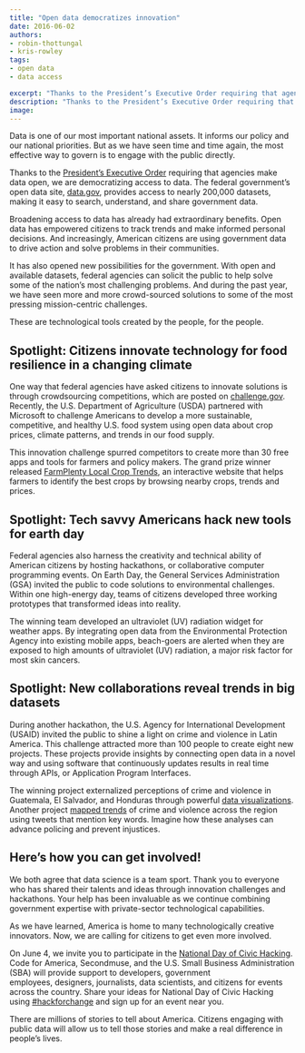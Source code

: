 ```yaml
---
title: "Open data democratizes innovation"
date: 2016-06-02
authors:
- robin-thottungal
- kris-rowley
tags:
- open data
- data access

excerpt: "Thanks to the President’s Executive Order requiring that agencies make data open, we are democratizing access to data. Open data has empowered citizens to track trends and make informed personal decisions. And increasingly, American citizens are using government data to drive action and solve problems in their communities."
description: "Thanks to the President’s Executive Order requiring that agencies make data open, we are democratizing access to data. Open data has empowered citizens to track trends and make informed personal decisions. And increasingly, American citizens are using government data to drive action and solve problems in their communities."
image:
---
```


Data is one of our most important national assets. It informs our policy
and our national priorities. But as we have seen time and time again,
the most effective way to govern is to engage with the public directly.

Thanks to the [President’s Executive
Order](https://www.whitehouse.gov/the-press-office/2013/05/09/executive-order-making-open-and-machine-readable-new-default-government-) requiring
that agencies make data open, we are democratizing access to data. The
federal government’s open data site, [data.gov](https://www.data.gov/),
provides access to nearly 200,000 datasets, making it easy to search,
understand, and share government data.

Broadening access to data has already had extraordinary benefits. Open
data has empowered citizens to track trends and make informed personal
decisions. And increasingly, American citizens are using government data
to drive action and solve problems in their communities.

It has also opened new possibilities for the government. With open and
available datasets, federal agencies can solicit the public to help
solve some of the nation’s most challenging problems. And during the
past year, we have seen more and more crowd-sourced solutions to some of
the most pressing mission-centric challenges.

These are technological tools created by the people, for the people.

Spotlight: Citizens innovate technology for food resilience in a changing climate
---------------------------------------------------------------------------------

One way that federal agencies have asked citizens to innovate solutions
is through crowdsourcing competitions, which are posted on
[challenge.gov](https://www.challenge.gov/list/). Recently, the U.S.
Department of Agriculture (USDA) partnered with Microsoft to challenge
Americans to develop a more sustainable, competitive, and healthy U.S.
food system using open data about crop prices, climate patterns, and
trends in our food supply.

This innovation challenge spurred competitors to create more than 30
free apps and tools for farmers and policy makers. The grand prize
winner released [FarmPlenty Local Crop
Trends](http://farmplenty.com/croptrends/), an interactive website that
helps farmers to identify the best crops by browsing nearby crops,
trends and prices.

Spotlight: Tech savvy Americans hack new tools for earth day
------------------------------------------------------------

Federal agencies also harness the creativity and technical ability of
American citizens by hosting hackathons, or collaborative computer
programming events. On Earth Day, the General Services Administration
(GSA) invited the public to code solutions to environmental challenges.
Within one high-energy day, teams of citizens developed three working
prototypes that transformed ideas into reality.

The winning team developed an ultraviolet (UV) radiation widget for
weather apps. By integrating open data from the Environmental Protection
Agency into existing mobile apps, beach-goers are alerted when they are
exposed to high amounts of ultraviolet (UV) radiation, a major risk
factor for most skin cancers.

Spotlight: New collaborations reveal trends in big datasets
-----------------------------------------------------------

During another hackathon, the U.S. Agency for International Development
(USAID) invited the public to shine a light on crime and violence in
Latin America. This challenge attracted more than 100 people to create
eight new projects. These projects provide insights by connecting open
data in a novel way and using software that continuously updates results
in real time through APIs, or Application Program Interfaces.

The winning project externalized perceptions of crime and violence in
Guatemala, El Salvador, and Honduras through powerful [data
visualizations](http://hpp-gt.org/LACHack/). Another project [mapped
trends](http://consulting.vizonomy.com/consulting/projects/hackathon/hackathon.png)
of crime and violence across the region using tweets that mention key
words. Imagine how these analyses can advance policing and prevent
injustices.

Here’s how you can get involved!
---------------------------------

We both agree that data science is a team sport. Thank you to everyone
who has shared their talents and ideas through innovation challenges and
hackathons. Your help has been invaluable as we continue combining
government expertise with private-sector technological capabilities.

As we have learned, America is home to many technologically creative
innovators. Now, we are calling for citizens to get even more involved.

On June 4, we invite you to participate in the [National Day of
Civic Hacking](https://www.codeforamerica.org/events/national-day-2016).
Code for America, Secondmuse, and the U.S. Small Business Administration
(SBA) will provide support to developers, government
employees, designers, journalists, data scientists, and citizens for
events across the country. Share your ideas for National Day of Civic
Hacking using
[#hackforchange](https://twitter.com/search?q=%23hackforchange&src=typd)
and sign up for an event near you.

There are millions of stories to tell about America. Citizens engaging
with public data will allow us to tell those stories and make a real
difference in people’s lives.
